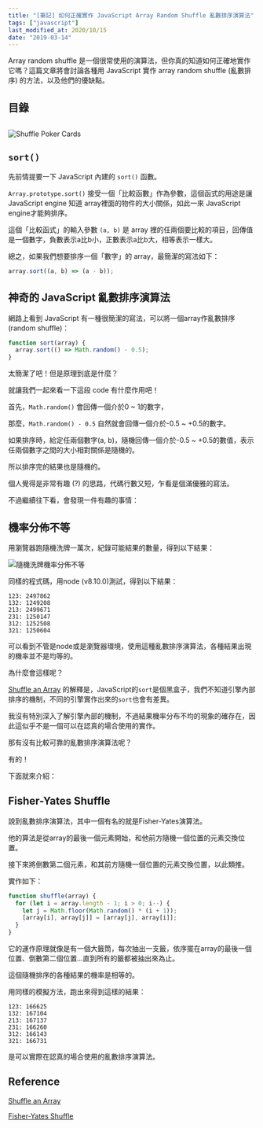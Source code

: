 ```yaml
---
title: "[筆記] 如何正確實作 JavaScript Array Random Shuffle 亂數排序演算法"
tags: ["javascript"]
last_modified_at: 2020/10/15
date: "2019-03-14"
---
```


Array random shuffle 是一個很常使用的演算法，但你真的知道如何正確地實作它嗎？這篇文章將會討論各種用 JavaScript 實作 array random shuffle (亂數排序) 的方法，以及他們的優缺點。

## 目錄

```toc
```

![Shuffle Poker Cards](/images/javascript-random-shuffle.jpg)

## `sort()`

先前情提要一下 JavaScript 內建的 `sort()` 函數。

`Array.prototype.sort()` 接受一個「比較函數」作為參數，這個函式的用途是讓 JavaScript engine 知道 array裡面的物件的大小關係，如此一來 JavaScript engine才能夠排序。

這個「比較函式」的輸入參數 `(a, b)` 是 array 裡的任兩個要比較的項目，回傳值是一個數字，負數表示a比b小，正數表示a比b大，相等表示一樣大。

總之，如果我們想要排序一個「數字」的 array，最簡潔的寫法如下：

```JavaScript
array.sort((a, b) => (a - b));
```

## 神奇的 JavaScript 亂數排序演算法

網路上看到 JavaScript 有一種很簡潔的寫法，可以將一個array作亂數排序 (random shuffle)：

```Javascript
function sort(array) {
  array.sort(() => Math.random() - 0.5);
}
```

太簡潔了吧！但是原理到底是什麼？

就讓我們一起來看一下這段 code 有什麼作用吧！

首先，`Math.random()` 會回傳一個介於0 ~ 1的數字，

那麼，`Math.random() - 0.5` 自然就會回傳一個介於-0.5 ~ +0.5的數字。

如果排序時，給定任兩個數字(a, b)，隨機回傳一個介於-0.5 ~ +0.5的數值，表示任兩個數字之間的大小相對關係是隨機的。

所以排序完的結果也是隨機的。

個人覺得是非常有趣 (?) 的思路，代碼行數又短，乍看是個滿優雅的寫法。

不過繼續往下看，會發現一件有趣的事情：

## 機率分佈不等

用瀏覽器跑隨機洗牌一萬次，紀錄可能結果的數量，得到以下結果：

![隨機洗牌機率分佈不等](/images/javascript-random-shuffle/javascript-random-shuffle-simulation.jpg)

同樣的程式碼，用node (v8.10.0)測試，得到以下結果：

```
123: 2497862
132: 1249208
213: 2499671
231: 1250147
312: 1252508
321: 1250604
```

可以看到不管是node或是瀏覽器環境，使用這種亂數排序演算法，各種結果出現的機率並不是均等的。

為什麼會這樣呢？

[Shuffle an Array](http://javascript.info/task/shuffle) 的解釋是，JavaScript的`sort`是個黑盒子，我們不知道引擎內部排序的機制，不同的引擎實作出來的`sort`也會有差異。

我沒有特別深入了解引擎內部的機制，不過結果機率分布不均的現象的確存在，因此這似乎不是一個可以在認真的場合使用的實作。

那有沒有比較可靠的亂數排序演算法呢？

有的！

下面就來介紹：

## Fisher-Yates Shuffle

說到亂數排序演算法，其中一個有名的就是Fisher-Yates演算法。

他的算法是從array的最後一個元素開始，和他前方隨機一個位置的元素交換位置。

接下來將倒數第二個元素，和其前方隨機一個位置的元素交換位置，以此類推。

實作如下：

```Javascript
function shuffle(array) {
  for (let i = array.length - 1; i > 0; i--) {
    let j = Math.floor(Math.random() * (i + 1));
    [array[i], array[j]] = [array[j], array[i]];
  }
}
```

它的運作原理就像是有一個大籤筒，每次抽出一支籤，依序擺在array的最後一個位置、倒數第二個位置...直到所有的籤都被抽出來為止。

這個隨機排序的各種結果的機率是相等的。

用同樣的模擬方法，跑出來得到這樣的結果：

```
123: 166625
132: 167104
213: 167137
231: 166260
312: 166143
321: 166731
```

是可以實際在認真的場合使用的亂數排序演算法。

## Reference

[Shuffle an Array](http://javascript.info/task/shuffle)

[Fisher-Yates Shuffle](https://en.wikipedia.org/wiki/Fisher%E2%80%93Yates_shuffle)
